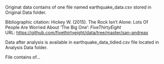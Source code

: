 Originat data contains of one file named earthquake_data.csv stored in Original Data folder.

Bibliographic citation: Hickey W. (2015). The Rock Isn’t Alone: Lots Of People Are Worried About ‘The Big One’: *FiveThirtyEight*\
URL: https://github.com/fivethirtyeight/data/tree/master/san-andreas

Data after analysis is available in earthquake_data_tidied.csv file located in Analysis Data folder.

File contains of...
